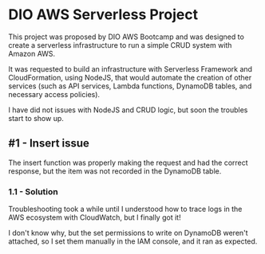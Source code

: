 # DIO AWS Serverless Project

This project was proposed by DIO AWS Bootcamp and was designed to create a serverless infrastructure to run a simple CRUD system with Amazon AWS.

It was requested to build an infrastructure with Serverless Framework and CloudFormation, using NodeJS, that would automate the creation of other services (such as API services, Lambda functions, DynamoDB tables, and necessary access policies).

I have did not issues with NodeJS and CRUD logic, but soon the troubles start to show up.

## #1 - Insert issue

The insert function was properly making the request and had the correct response, but the item was not recorded in the DynamoDB table.

### 1.1 - Solution 

Troubleshooting took a while until I understood how to trace logs in the AWS ecosystem with CloudWatch, but I finally got it!

I don't know why, but the set permissions to write on DynamoDB weren't attached, so I set them manually in the IAM console, and it ran as expected.

